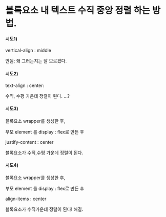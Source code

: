 # 블록요소 내 텍스트 수직 중앙 정렬 하는 방법.



#### **시도1)**

vertical-align : middle

안됨; 왜 그러는지는 잘 모르겠다.



#### 시도2)

text-align : center:

수직, 수평 가운데 정렬이 된다. ...?



#### 시도3)

블록요소 wrapper를 생성한 후, 

부모 element 를 display : flex로 만든 후

justify-content : center 

블록요소가 수직,수평 가운데 정렬이 된다.



#### 시도4)



블록요소 wrapper를 생성한 후, 

부모 element 를 display : flex로 만든 후

align-items : center 

블록요소가 수직가운데 정렬이 된다! 해결.